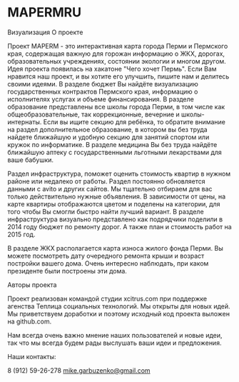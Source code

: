 # MAPERMRU
Визуализация
О проекте

Проект MAPERM - это интерактивная карта города Перми и Пермского края, содержащая важную для горожан информацию о ЖКХ, дорогах, образовательных учреждениях, состоянии экологии и многом другом. Идея проекта появилась на хакатоне "Чего хочет Пермь". Если Вам нравится наш проект, и вы хотите его улучшить, пишите нам и делитесь своими идеями. В разделе бюджет Вы найдёте визуализацию государственных контрактов Пермского края, информацию о исполнителях услугах и объеме финансирования. В разделе образование представлены все школы города Перми, в том числе как общеобразовательные, так коррекционные, вечерние и школы-интернаты. Если вы ищите секцию для ребёнка, то обратите внимание на раздел дополнительное образование, в котором вы без труда найдете ближайшую и удобную секцию для занятий спортом или кружок по информатике. В разделе медицина Вы без труда найдёте ближайшую аптеку с государственными льготными лекарствами для ваше бабушки.

Раздел инфраструктура, поможет оценить стоимость квартир в нужном районе или недалеко от работы. Раздел постоянно обновляется данными с avito и других сайтов. Мы тщательно отбираем для вас только действительно нужные объявления. В зависимости от цены, на карте квартиры отображаются цветом и поделены на категории, для того чтобы Вы смогли быстро найти лучший вариант. В разделе инфраструктура визуально представлено как подрядчики поделили в 2014 году бюджет по ремонту дорог. А также план и стоимость работ на 2015 год.

В разделе ЖКХ располагается карта износа жилого фонда Перми. Вы можете посмотреть дату очередного ремонта крыши и возраст постройки вашего дома. Очень интересно наблюдать, при каком президенте были построены эти дома.

Авторы проекта


Проект реализован командой студии xcitrus.com при поддержке агенства Теплица социальных технологий. Мы открыты для новых идей. Мы приветствуем доработки и поэтому исходный код проекта выложен на github.com.

Нам всегда очень важно мнение наших пользователей и новые идеи, так что мы всегда будем рады выслушать ваши идеи и предложения. 

Наши контакты:

8 (912) 59-26-278
mike.garbuzenko@gmail.com
